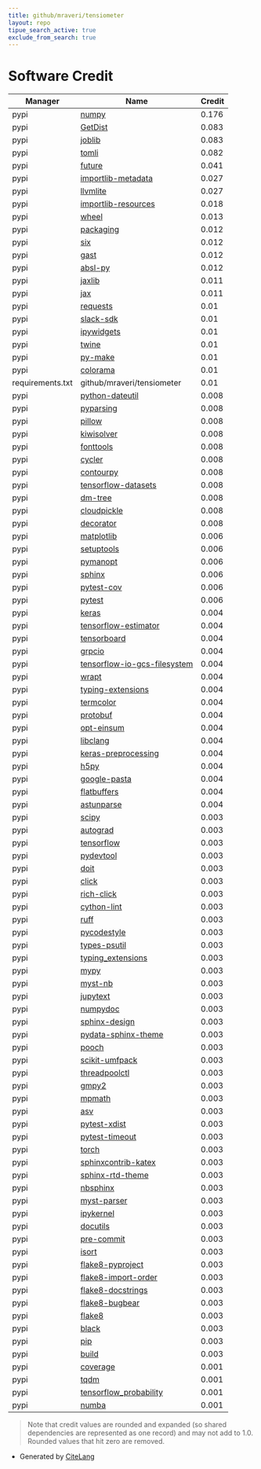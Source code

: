 ```yaml
---
title: github/mraveri/tensiometer
layout: repo
tipue_search_active: true
exclude_from_search: true
---
```

# Software Credit

|Manager|Name|Credit|
|-------|----|------|
|pypi|[numpy](https://www.numpy.org)|0.176|
|pypi|[GetDist](https://getdist.readthedocs.io)|0.083|
|pypi|[joblib](https://joblib.readthedocs.io)|0.083|
|pypi|[tomli](https://pypi.org/project/tomli)|0.082|
|pypi|[future](https://pypi.org/project/future)|0.041|
|pypi|[importlib-metadata](https://pypi.org/project/importlib-metadata)|0.027|
|pypi|[llvmlite](https://pypi.org/project/llvmlite)|0.027|
|pypi|[importlib-resources](https://github.com/python/importlib_resources)|0.018|
|pypi|[wheel](https://pypi.org/project/wheel)|0.013|
|pypi|[packaging](https://pypi.org/project/packaging)|0.012|
|pypi|[six](https://pypi.org/project/six)|0.012|
|pypi|[gast](https://pypi.org/project/gast)|0.012|
|pypi|[absl-py](https://pypi.org/project/absl-py)|0.012|
|pypi|[jaxlib](https://pypi.org/project/jaxlib)|0.011|
|pypi|[jax](https://pypi.org/project/jax)|0.011|
|pypi|[requests](https://pypi.org/project/requests)|0.01|
|pypi|[slack-sdk](https://pypi.org/project/slack-sdk)|0.01|
|pypi|[ipywidgets](https://pypi.org/project/ipywidgets)|0.01|
|pypi|[twine](https://pypi.org/project/twine)|0.01|
|pypi|[py-make](https://pypi.org/project/py-make)|0.01|
|pypi|[colorama](https://pypi.org/project/colorama)|0.01|
|requirements.txt|github/mraveri/tensiometer|0.01|
|pypi|[python-dateutil](https://pypi.org/project/python-dateutil)|0.008|
|pypi|[pyparsing](https://pypi.org/project/pyparsing)|0.008|
|pypi|[pillow](https://pypi.org/project/pillow)|0.008|
|pypi|[kiwisolver](https://pypi.org/project/kiwisolver)|0.008|
|pypi|[fonttools](https://pypi.org/project/fonttools)|0.008|
|pypi|[cycler](https://pypi.org/project/cycler)|0.008|
|pypi|[contourpy](https://pypi.org/project/contourpy)|0.008|
|pypi|[tensorflow-datasets](https://pypi.org/project/tensorflow-datasets)|0.008|
|pypi|[dm-tree](https://pypi.org/project/dm-tree)|0.008|
|pypi|[cloudpickle](https://pypi.org/project/cloudpickle)|0.008|
|pypi|[decorator](https://pypi.org/project/decorator)|0.008|
|pypi|[matplotlib](https://matplotlib.org)|0.006|
|pypi|[setuptools](https://pypi.org/project/setuptools)|0.006|
|pypi|[pymanopt](https://pymanopt.org)|0.006|
|pypi|[sphinx](https://pypi.org/project/sphinx)|0.006|
|pypi|[pytest-cov](https://pypi.org/project/pytest-cov)|0.006|
|pypi|[pytest](https://pypi.org/project/pytest)|0.006|
|pypi|[keras](https://pypi.org/project/keras)|0.004|
|pypi|[tensorflow-estimator](https://pypi.org/project/tensorflow-estimator)|0.004|
|pypi|[tensorboard](https://pypi.org/project/tensorboard)|0.004|
|pypi|[grpcio](https://pypi.org/project/grpcio)|0.004|
|pypi|[tensorflow-io-gcs-filesystem](https://pypi.org/project/tensorflow-io-gcs-filesystem)|0.004|
|pypi|[wrapt](https://pypi.org/project/wrapt)|0.004|
|pypi|[typing-extensions](https://pypi.org/project/typing-extensions)|0.004|
|pypi|[termcolor](https://pypi.org/project/termcolor)|0.004|
|pypi|[protobuf](https://pypi.org/project/protobuf)|0.004|
|pypi|[opt-einsum](https://pypi.org/project/opt-einsum)|0.004|
|pypi|[libclang](https://pypi.org/project/libclang)|0.004|
|pypi|[keras-preprocessing](https://pypi.org/project/keras-preprocessing)|0.004|
|pypi|[h5py](https://pypi.org/project/h5py)|0.004|
|pypi|[google-pasta](https://pypi.org/project/google-pasta)|0.004|
|pypi|[flatbuffers](https://pypi.org/project/flatbuffers)|0.004|
|pypi|[astunparse](https://pypi.org/project/astunparse)|0.004|
|pypi|[scipy](https://scipy.org/)|0.003|
|pypi|[autograd](https://github.com/HIPS/autograd)|0.003|
|pypi|[tensorflow](https://www.tensorflow.org/)|0.003|
|pypi|[pydevtool](https://pypi.org/project/pydevtool)|0.003|
|pypi|[doit](https://pypi.org/project/doit)|0.003|
|pypi|[click](https://pypi.org/project/click)|0.003|
|pypi|[rich-click](https://pypi.org/project/rich-click)|0.003|
|pypi|[cython-lint](https://pypi.org/project/cython-lint)|0.003|
|pypi|[ruff](https://pypi.org/project/ruff)|0.003|
|pypi|[pycodestyle](https://pypi.org/project/pycodestyle)|0.003|
|pypi|[types-psutil](https://pypi.org/project/types-psutil)|0.003|
|pypi|[typing_extensions](https://pypi.org/project/typing_extensions)|0.003|
|pypi|[mypy](https://pypi.org/project/mypy)|0.003|
|pypi|[myst-nb](https://pypi.org/project/myst-nb)|0.003|
|pypi|[jupytext](https://pypi.org/project/jupytext)|0.003|
|pypi|[numpydoc](https://pypi.org/project/numpydoc)|0.003|
|pypi|[sphinx-design](https://pypi.org/project/sphinx-design)|0.003|
|pypi|[pydata-sphinx-theme](https://pypi.org/project/pydata-sphinx-theme)|0.003|
|pypi|[pooch](https://pypi.org/project/pooch)|0.003|
|pypi|[scikit-umfpack](https://pypi.org/project/scikit-umfpack)|0.003|
|pypi|[threadpoolctl](https://pypi.org/project/threadpoolctl)|0.003|
|pypi|[gmpy2](https://pypi.org/project/gmpy2)|0.003|
|pypi|[mpmath](https://pypi.org/project/mpmath)|0.003|
|pypi|[asv](https://pypi.org/project/asv)|0.003|
|pypi|[pytest-xdist](https://pypi.org/project/pytest-xdist)|0.003|
|pypi|[pytest-timeout](https://pypi.org/project/pytest-timeout)|0.003|
|pypi|[torch](https://pypi.org/project/torch)|0.003|
|pypi|[sphinxcontrib-katex](https://pypi.org/project/sphinxcontrib-katex)|0.003|
|pypi|[sphinx-rtd-theme](https://pypi.org/project/sphinx-rtd-theme)|0.003|
|pypi|[nbsphinx](https://pypi.org/project/nbsphinx)|0.003|
|pypi|[myst-parser](https://pypi.org/project/myst-parser)|0.003|
|pypi|[ipykernel](https://pypi.org/project/ipykernel)|0.003|
|pypi|[docutils](https://pypi.org/project/docutils)|0.003|
|pypi|[pre-commit](https://pypi.org/project/pre-commit)|0.003|
|pypi|[isort](https://pypi.org/project/isort)|0.003|
|pypi|[flake8-pyproject](https://pypi.org/project/flake8-pyproject)|0.003|
|pypi|[flake8-import-order](https://pypi.org/project/flake8-import-order)|0.003|
|pypi|[flake8-docstrings](https://pypi.org/project/flake8-docstrings)|0.003|
|pypi|[flake8-bugbear](https://pypi.org/project/flake8-bugbear)|0.003|
|pypi|[flake8](https://pypi.org/project/flake8)|0.003|
|pypi|[black](https://pypi.org/project/black)|0.003|
|pypi|[pip](https://pypi.org/project/pip)|0.003|
|pypi|[build](https://pypi.org/project/build)|0.003|
|pypi|[coverage](https://github.com/nedbat/coveragepy)|0.001|
|pypi|[tqdm](https://tqdm.github.io)|0.001|
|pypi|[tensorflow_probability](http://github.com/tensorflow/probability)|0.001|
|pypi|[numba](https://numba.pydata.org)|0.001|


> Note that credit values are rounded and expanded (so shared dependencies are represented as one record) and may not add to 1.0. Rounded values that hit zero are removed.


- Generated by [CiteLang](https://github.com/vsoch/citelang)
